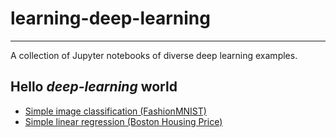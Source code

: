 # learning-deep-learning
----

A collection of Jupyter notebooks of diverse deep learning examples.

## Hello *deep-learning* world

* [Simple image classification (FashionMNIST)](hello-worlds/01_ImageClassification.ipynb)
* [Simple linear regression (Boston Housing Price)](hello-worlds/02_Regression.ipynb)
